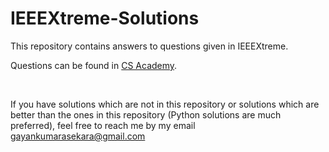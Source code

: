 # IEEEXtreme-Solutions
This repository contains answers to questions given in IEEEXtreme.

Questions can be found in [CS Academy](https://csacademy.com/ieeextreme-practice/task).

<br>

If you have solutions which are not in this repository or solutions which are better than the ones in this repository (Python solutions are much preferred), feel free to reach me by my email [gayankumarasekara@gmail.com](mailto:gayankumarasekara@gmail.com)